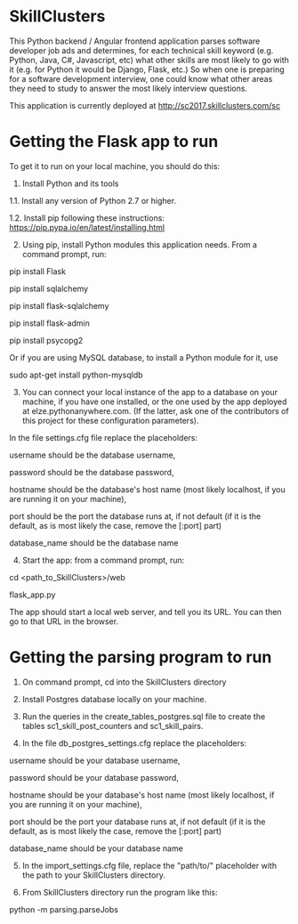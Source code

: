 # SkillClusters

This Python backend / Angular frontend application parses software developer job ads and determines, for each technical skill keyword (e.g. Python, Java, C#, Javascript, etc) what other skills are most likely to go with it (e.g. for Python it would be Django, Flask, etc.) So when one is preparing for a software development interview, one could know what other areas they need to study to answer the most likely interview questions.

This application is currently deployed at http://sc2017.skillclusters.com/sc

Getting the Flask app to run
============================

To get it to run on your local machine, you should do this: 

1. Install Python and its tools

1.1. Install any version of Python 2.7 or higher.

1.2. Install pip following these instructions: https://pip.pypa.io/en/latest/installing.html

2. Using pip, install Python modules this application needs. From a command prompt, run: 

pip install Flask

pip install sqlalchemy

pip install flask-sqlalchemy

pip install flask-admin

pip install psycopg2

Or if you are using MySQL database, to install a Python module for it, use

sudo apt-get install python-mysqldb

3. You can connect your local instance of the app to a database on your machine, if you have one installed, or the one used by the app deployed at elze.pythonanywhere.com. (If the latter, ask one of the contributors of this project for these configuration parameters).

In the file settings.cfg file replace the placeholders:

username should be the database username,

password should be the database password,

hostname should be the database's host name (most likely localhost, if you are running it on your machine),

port should be the port the database runs at, if not default (if it is the default, as is most likely the case, remove the [:port] part)

database_name should be the database name


4. Start the app: from a command prompt, run:

cd <path_to_SkillClusters>/web

flask_app.py

The app should start a local web server, and tell you its URL. You can then go to that URL in the browser.


Getting the parsing program to run
===================================

1. On command prompt, cd into the SkillClusters directory

2. Install Postgres database locally on your machine.

3. Run the queries in the create_tables_postgres.sql file to create the tables sc1_skill_post_counters and sc1_skill_pairs. 

4. In the file db_postgres_settings.cfg replace the placeholders: 

username should be your database username,

password should be your database password,

hostname should be your database's host name (most likely localhost, if you are running it on your machine),

port should be the port your database runs at, if not default (if it is the default, as is most likely the case, remove the [:port] part)

database_name should be your database name

5. In the import_settings.cfg file, replace the "path/to/" placeholder with the path to your SkillClusters directory.

6. From SkillClusters directory run the program like this:

python -m parsing.parseJobs



